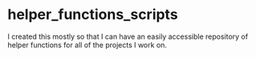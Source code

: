 # helper_functions_scripts
 
I created this mostly so that I can have an easily accessible repository of helper functions for all of the projects I work on. 
